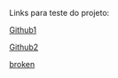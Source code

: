 Links para teste do projeto:

[Github1](https://github.com/workshopper/learnyounode)

[Github2](https://github.com/workshopper/learnyounode)

[broken](http://w.testebrokenn.com/)
